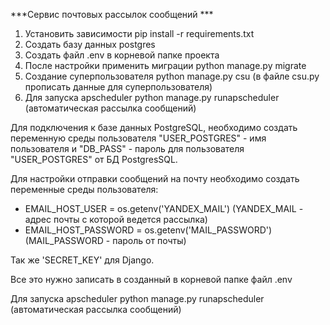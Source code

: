***Сервис почтовых рассылок сообщений ***

1) Установить зависимости pip install -r requirements.txt
2) Создать базу данных postgres
3) Создать файл .env в корневой папке проекта
4) После настройки применить миграции python manage.py migrate
5) Создание суперпользователя python manage.py csu (в файле csu.py прописать данные для суперпользователя)
6) Для запуска apscheduler  python manage.py runapscheduler (автоматическая рассылка сообщений)

Для подключения к базе данных PostgreSQL, необходимо создать переменную среды пользователя "USER_POSTGRES" - имя
пользователя и "DB_PASS" - пароль для
пользователя "USER_POSTGRES" от БД PostgresSQL.

Для настройки отправки сообщений на почту необходимо создать переменные среды пользователя:

* EMAIL_HOST_USER = os.getenv('YANDEX_MAIL') (YANDEX_MAIL - адрес почты с которой ведется рассылка)
* EMAIL_HOST_PASSWORD = os.getenv('MAIL_PASSWORD') (MAIL_PASSWORD - пароль от почты)

Так же 'SECRET_KEY' для Django. 

Все это нужно записать в созданный в корневой папке файл .env

Для запуска apscheduler  python manage.py runapscheduler (автоматическая рассылка сообщений)